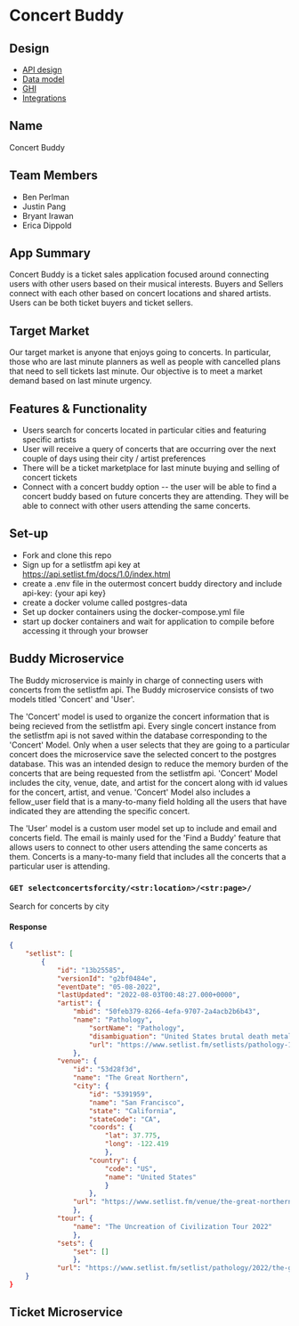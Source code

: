 # Concert Buddy

## Design
* [API design](docs/apis.md)
* [Data model](docs/data-model.md)
* [GHI](docs/ghi.md)
* [Integrations](docs/integrations.md)

## Name
Concert Buddy

## Team Members
* Ben Perlman
* Justin Pang
* Bryant Irawan
* Erica Dippold

## App Summary
Concert Buddy is a ticket sales application focused around connecting users with other users based on their musical interests.
Buyers and Sellers connect with each other based on concert locations and shared artists. Users can be both ticket buyers and
ticket sellers.

## Target Market
Our target market is anyone that enjoys going to concerts. In particular, those who are last minute planners as well as people with cancelled plans that need to sell tickets last minute. Our objective is to meet a market demand based on last minute urgency.

## Features & Functionality
* Users search for concerts located in particular cities and featuring specific artists
* User will receive a query of concerts that are occurring over the next couple of days using their city / artist preferences
* There will be a ticket marketplace for last minute buying and selling of concert tickets
* Connect with a concert buddy option -- the user will be able to find a concert buddy based on future concerts they are attending. They will be
able to connect with other users attending the same concerts.

## Set-up
* Fork and clone this repo
* Sign up for a setlistfm api key at https://api.setlist.fm/docs/1.0/index.html
* create a .env file in the outermost concert buddy directory and include api-key: {your api key}
* create a docker volume called postgres-data
* Set up docker containers using the docker-compose.yml file
* start up docker containers and wait for application to compile before accessing it through your browser

## Buddy Microservice
The Buddy microservice is mainly in charge of connecting users with concerts from the setlistfm api.
The Buddy microservice consists of two models titled 'Concert' and 'User'.

The 'Concert' model is used to organize the concert information that is being recieved from the setlistfm api.
Every single concert instance from the setlistfm api is not saved within the database corresponding to the 'Concert' Model.
Only when a user selects that they are going to a particular concert does the microservice save the selected concert
to the postgres database. This was an intended design to reduce the memory burden of the concerts that are being requested
from the setlistfm api. 'Concert' Model includes the city, venue, date, and artist for the concert along with id values for the
concert, artist, and venue. 'Concert' Model also includes a fellow_user field that is a many-to-many field holding all the users 
that have indicated they are attending the specific concert.

The 'User' model is a custom user model set up to include and email and concerts field. The email is mainly used for the 'Find a Buddy'
feature that allows users to connect to other users attending the same concerts as them. Concerts is a many-to-many field that includes 
all the concerts that a particular user is attending.

### `GET selectconcertsforcity/<str:location>/<str:page>/`
Search for concerts by city

#### Response
```json
{
    "setlist": [
        {
            "id": "13b25585",
            "versionId": "g2bf0484e",
            "eventDate": "05-08-2022",
            "lastUpdated": "2022-08-03T00:48:27.000+0000",
            "artist": {
                "mbid": "50feb379-8266-4efa-9707-2a4acb2b6b43",
                "name": "Pathology",
                    "sortName": "Pathology",
                    "disambiguation": "United States brutal death metal",
                    "url": "https://www.setlist.fm/setlists/pathology-13d4c5e5.html"
                },
            "venue": {
                "id": "53d28f3d",
                "name": "The Great Northern",
                "city": {
                    "id": "5391959",
                    "name": "San Francisco",
                    "state": "California",
                    "stateCode": "CA",
                    "coords": {
                        "lat": 37.775,
                        "long": -122.419
                        },
                    "country": {
                        "code": "US",
                        "name": "United States"
                        }
                    },
                "url": "https://www.setlist.fm/venue/the-great-northern-san-francisco-ca-usa-53d28f3d.html"
                },
            "tour": {
                "name": "The Uncreation of Civilization Tour 2022"
                },
            "sets": {
                "set": []
                },
            "url": "https://www.setlist.fm/setlist/pathology/2022/the-great-northern-san-francisco-ca-13b25585.html"
    }
}
```

## Ticket Microservice